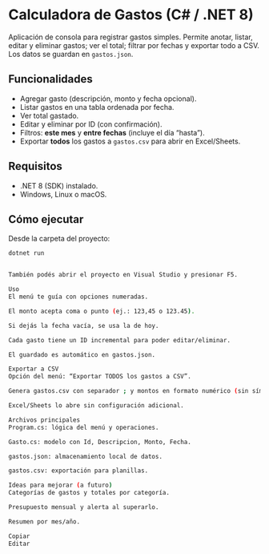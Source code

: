 ﻿# Calculadora de Gastos (C# / .NET 8)

Aplicación de consola para registrar gastos simples. Permite anotar, listar, editar y eliminar gastos; ver el total; filtrar por fechas y exportar todo a CSV. Los datos se guardan en `gastos.json`.

## Funcionalidades
- Agregar gasto (descripción, monto y fecha opcional).
- Listar gastos en una tabla ordenada por fecha.
- Ver total gastado.
- Editar y eliminar por ID (con confirmación).
- Filtros: **este mes** y **entre fechas** (incluye el día “hasta”).
- Exportar **todos** los gastos a `gastos.csv` para abrir en Excel/Sheets.

## Requisitos
- .NET 8 (SDK) instalado.
- Windows, Linux o macOS.

## Cómo ejecutar
Desde la carpeta del proyecto:
```bash
dotnet run


También podés abrir el proyecto en Visual Studio y presionar F5.

Uso
El menú te guía con opciones numeradas.

El monto acepta coma o punto (ej.: 123,45 o 123.45).

Si dejás la fecha vacía, se usa la de hoy.

Cada gasto tiene un ID incremental para poder editar/eliminar.

El guardado es automático en gastos.json.

Exportar a CSV
Opción del menú: “Exportar TODOS los gastos a CSV”.

Genera gastos.csv con separador ; y montos en formato numérico (sin símbolo $).

Excel/Sheets lo abre sin configuración adicional.

Archivos principales
Program.cs: lógica del menú y operaciones.

Gasto.cs: modelo con Id, Descripcion, Monto, Fecha.

gastos.json: almacenamiento local de datos.

gastos.csv: exportación para planillas.

Ideas para mejorar (a futuro)
Categorías de gastos y totales por categoría.

Presupuesto mensual y alerta al superarlo.

Resumen por mes/año.

Copiar
Editar


